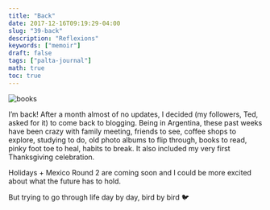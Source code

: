 ```yaml
---
title: "Back"
date: 2017-12-16T09:19:29-04:00
slug: "39-back"
description: "Reflexions"
keywords: ["memoir"]
draft: false
tags: ["palta-journal"]
math: true
toc: true
---
```


![books](/addhana/39-back.jpg)

I’m back! After a month almost of no updates, I decided (my followers, Ted, asked for it) to come back to blogging. Being in Argentina, these past weeks have been crazy with family meeting, friends to see, coffee shops to explore, studying to do, old photo albums to flip through, books to read, pinky foot toe to heal, habits to break. It also included my very first Thanksgiving celebration.

Holidays + Mexico Round 2 are coming soon and I could be more excited about what the future has to hold.

But trying to go through life day by day, bird by bird 🐦